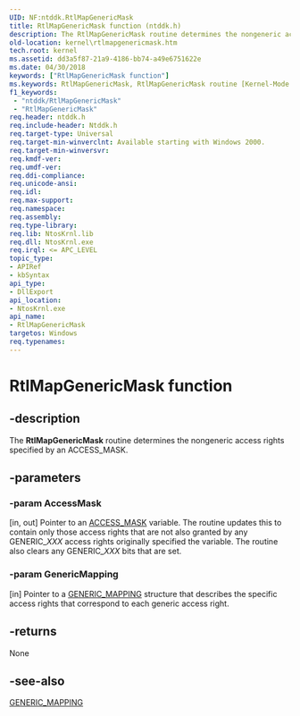 ```yaml
---
UID: NF:ntddk.RtlMapGenericMask
title: RtlMapGenericMask function (ntddk.h)
description: The RtlMapGenericMask routine determines the nongeneric access rights specified by an ACCESS_MASK.
old-location: kernel\rtlmapgenericmask.htm
tech.root: kernel
ms.assetid: dd3a5f87-21a9-4186-bb74-a49e6751622e
ms.date: 04/30/2018
keywords: ["RtlMapGenericMask function"]
ms.keywords: RtlMapGenericMask, RtlMapGenericMask routine [Kernel-Mode Driver Architecture], k109_f0e498a8-0b75-4fb8-a9c6-3f1ce3eb71f3.xml, kernel.rtlmapgenericmask, ntddk/RtlMapGenericMask
f1_keywords:
 - "ntddk/RtlMapGenericMask"
 - "RtlMapGenericMask"
req.header: ntddk.h
req.include-header: Ntddk.h
req.target-type: Universal
req.target-min-winverclnt: Available starting with Windows 2000.
req.target-min-winversvr: 
req.kmdf-ver: 
req.umdf-ver: 
req.ddi-compliance: 
req.unicode-ansi: 
req.idl: 
req.max-support: 
req.namespace: 
req.assembly: 
req.type-library: 
req.lib: NtosKrnl.lib
req.dll: NtosKrnl.exe
req.irql: <= APC_LEVEL
topic_type:
- APIRef
- kbSyntax
api_type:
- DllExport
api_location:
- NtosKrnl.exe
api_name:
- RtlMapGenericMask
targetos: Windows
req.typenames: 
---
```


# RtlMapGenericMask function


## -description


The <b>RtlMapGenericMask</b> routine determines the nongeneric access rights specified by an ACCESS_MASK.


## -parameters




### -param AccessMask 
[in, out]
Pointer to an <a href="https://docs.microsoft.com/windows-hardware/drivers/kernel/access-mask">ACCESS_MASK</a> variable. The routine updates this to contain only those access rights that are not also granted by any GENERIC_<i>XXX</i> access rights originally specified the variable. The routine also clears any GENERIC_<i>XXX</i> bits that are set. 


### -param GenericMapping 
[in]
Pointer to a <a href="https://docs.microsoft.com/windows-hardware/drivers/ddi/wdm/ns-wdm-_generic_mapping">GENERIC_MAPPING</a> structure that describes the specific access rights that correspond to each generic access right. 


## -returns



None




## -see-also




<a href="https://docs.microsoft.com/windows-hardware/drivers/ddi/wdm/ns-wdm-_generic_mapping">GENERIC_MAPPING</a>
 

 

